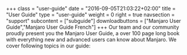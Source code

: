 +++
class = "user-guide"
date = "2016-09-05T21:03:22+02:00"
title = "User Guide"
type = "user-guide"
weight = 0
right = true
navsection = "support"
subcontent = ["subguide"]
downloadbuttons = ["Manjaro User Guide","Manjaro User Guide French"]
+++
Our team and our community proudly present you the Manjaro User Guide, a over 100 page long book with everything new and advanced users can know about Manjaro. We cover following topics in our guide:
